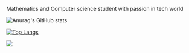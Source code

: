 Mathematics and Computer science student with passion in tech world


![Anurag's GitHub stats](https://github-readme-stats.vercel.app/api?username=HackEzra&show_icons=true&theme=dark)

[![Top Langs](https://github-readme-stats.vercel.app/api/top-langs/?username=HackEzra&layout=compact)](https://github.com/HackEzra/online-store)

![](https://user-images.githubusercontent.com/120065120/212209674-07b3685e-1127-4f42-9871-3a423d343fa2.svg)
